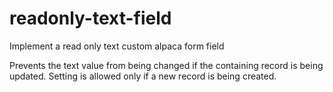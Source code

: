 # readonly-text-field
Implement a read only text custom alpaca form field

Prevents the text value from being changed if the containing record is being updated. Setting is allowed only if a new record is being created.
